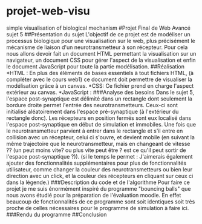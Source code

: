 # projet-web-visu
simple visualisation of biological mechanism
#Projet Final de Web Avancé sujet 5
##Présentation du sujet
L'objectif de ce projet est de modéliser un processus biologique pour une visualisation sur le web, plus précisément le mécanisme de liaison d'un neurotransmetteur à son récepteur. Pour cela nous allons devoir fait un document HTML permettant la visualisation sur un navigateur, un document CSS pour gérer l'aspect de la visualisation et enfin le document JavaScript pour toute la partie modélisation.
##Réalisation
*HTML : En plus des éléments de bases essentiels à tout fichiers HTML, (à compléter avec le cours web1) ce document doit permettre de visualiser la modélisation grâce à un canvas.
*CSS: Ce fichier prend en charge l'aspect extérieur au canvas.
*JavaScript : 
###Analyse des besoins
Dans le sujet 5, l'espace post-synaptique est délimité dans un rectangle dont seulement la bordure droite permet l'entrée des neurotransmetteurs. Ceux-ci sont initialisé aléatoirement dans l'espace pré-synaptique (à l'extérieur du rectangle donc). Les récepteurs en position fermés sont eux localisé dans l'espace post-synaptique en début de simulation et immobiles. Une fois que le neurotransmetteur parvient à entrer dans le rectangle et s'il entre en collision avec un récepteur, celui ci s'ouvre, et devient mobile (en suivant la même trajectoire que le neurotransmetteur, mais en changeant de vitesse ?? (un peut moins vite? ou plus vite peut être ? est ce qu'il peut sortir de l'espace post-synaptique ?)). (si le temps le permet : J'aimerais également ajouter des fonctionnalités supplémentaires pour plus de fonctionnalités utilisateur, comme changer la couleur des neurotransmetteurs ou bien leur direction avec un click, et la couleur des récepteurs en cliquant sur ceux ci dans la légende.)
###Description du code et de l'algorithme
Pour faire ce projet je me suis énormément inspiré du programme "bouncing balls" que nous avons étudié pour la préparation de l'évaluation moodle. En effet beaucoup de fonctionnalités de ce programme sont soit identiques soit très proche de celles nécessaires pour le programme de simulation à faire ici. 
###Rendu du programme
##Conclusion
